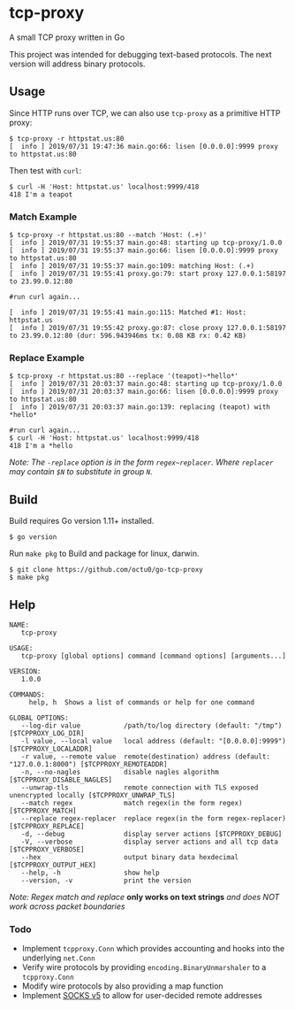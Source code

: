 # tcp-proxy

A small TCP proxy written in Go

This project was intended for debugging text-based protocols. The next version will address binary protocols.

## Usage

Since HTTP runs over TCP, we can also use `tcp-proxy` as a primitive HTTP proxy:

```
$ tcp-proxy -r httpstat.us:80
[  info ] 2019/07/31 19:47:36 main.go:66: lisen [0.0.0.0]:9999 proxy to httpstat.us:80
```

Then test with `curl`:

```
$ curl -H 'Host: httpstat.us' localhost:9999/418
418 I'm a teapot
```

### Match Example

```
$ tcp-proxy -r httpstat.us:80 --match 'Host: (.+)'
[  info ] 2019/07/31 19:55:37 main.go:48: starting up tcp-proxy/1.0.0
[  info ] 2019/07/31 19:55:37 main.go:66: lisen [0.0.0.0]:9999 proxy to httpstat.us:80
[  info ] 2019/07/31 19:55:37 main.go:109: matching Host: (.+)
[  info ] 2019/07/31 19:55:41 proxy.go:79: start proxy 127.0.0.1:58197 to 23.99.0.12:80
```

```
#run curl again...

[  info ] 2019/07/31 19:55:41 main.go:115: Matched #1: Host: httpstat.us
[  info ] 2019/07/31 19:55:42 proxy.go:87: close proxy 127.0.0.1:58197 to 23.99.0.12:80 (dur: 596.943946ms tx: 0.08 KB rx: 0.42 KB)
```

### Replace Example

```
$ tcp-proxy -r httpstat.us:80 --replace '(teapot)~*hello*'
[  info ] 2019/07/31 20:03:37 main.go:48: starting up tcp-proxy/1.0.0
[  info ] 2019/07/31 20:03:37 main.go:66: lisen [0.0.0.0]:9999 proxy to httpstat.us:80
[  info ] 2019/07/31 20:03:37 main.go:139: replacing (teapot) with *hello*
```

```
#run curl again...
$ curl -H 'Host: httpstat.us' localhost:9999/418
418 I'm a *hello
```

*Note: The `-replace` option is in the form `regex~replacer`. Where `replacer` may contain `$N` to substitute in group `N`.*

## Build

Build requires Go version 1.11+ installed.

```
$ go version
```

Run `make pkg` to Build and package for linux, darwin.

```
$ git clone https://github.com/octu0/go-tcp-proxy
$ make pkg
```

## Help

```
NAME:
   tcp-proxy

USAGE:
   tcp-proxy [global options] command [command options] [arguments...]

VERSION:
   1.0.0

COMMANDS:
     help, h  Shows a list of commands or help for one command

GLOBAL OPTIONS:
   --log-dir value           /path/to/log directory (default: "/tmp") [$TCPPROXY_LOG_DIR]
   -l value, --local value   local address (default: "[0.0.0.0]:9999") [$TCPPROXY_LOCALADDR]
   -r value, --remote value  remote(destination) address (default: "127.0.0.1:8000") [$TCPPROXY_REMOTEADDR]
   -n, --no-nagles           disable nagles algorithm [$TCPPROXY_DISABLE_NAGLES]
   --unwrap-tls              remote connection with TLS exposed unencrypted locally [$TCPPROXY_UNWRAP_TLS]
   --match regex             match regex(in the form regex) [$TCPPROXY_MATCH]
   --replace regex-replacer  replace regex(in the form regex-replacer) [$TCPPROXY_REPLACE]
   -d, --debug               display server actions [$TCPPROXY_DEBUG]
   -V, --verbose             display server actions and all tcp data [$TCPPROXY_VERBOSE]
   --hex                     output binary data hexdecimal [$TCPPROXY_OUTPUT_HEX]
   --help, -h                show help
   --version, -v             print the version
```

*Note: Regex match and replace*
**only works on text strings**
*and does NOT work across packet boundaries*

### Todo

* Implement `tcpproxy.Conn` which provides accounting and hooks into the underlying `net.Conn`
* Verify wire protocols by providing `encoding.BinaryUnmarshaler` to a `tcpproxy.Conn`
* Modify wire protocols by also providing a map function
* Implement [SOCKS v5](https://www.ietf.org/rfc/rfc1928.txt) to allow for user-decided remote addresses
